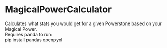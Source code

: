 # MagicalPowerCalculator
Calculates what stats you would get for a given Powerstone based on your Magical Power.  
Requires panda to run:  
pip install pandas openpyxl

